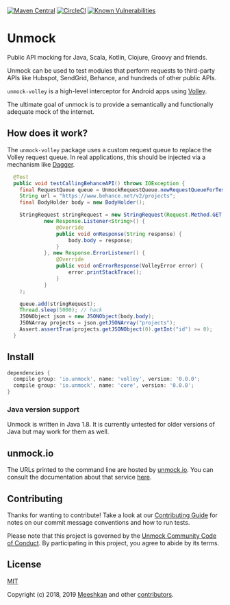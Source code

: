 [![Maven Central](https://maven-badges.herokuapp.com/maven-central/io.unmock/volley/badge.svg)](https://maven-badges.herokuapp.com/maven-central/io.unmock/volley)
[![CircleCI](https://circleci.com/gh/unmock/unmock-volley.svg?style=svg)](https://circleci.com/gh/unmock/unmock-volley)
[![Known Vulnerabilities](https://snyk.io/test/github/unmock/unmock-volley/badge.svg?targetFile=build.gradle)](https://snyk.io/test/github/unmock/unmock-volley?targetFile=build.gradle)

# Unmock
Public API mocking for Java, Scala, Kotlin, Clojure, Groovy and friends.

Unmock can be used to test modules that perform requests to third-party APIs like Hubspot, SendGrid, Behance, and hundreds of other public APIs.

`unmock-volley` is a high-level interceptor for Android apps using [Volley](https://developer.android.com/training/volley).

The ultimate goal of unmock is to provide a semantically and functionally adequate mock of the internet.

## How does it work?

The `unmock-volley` package uses a custom request queue to replace the Volley request queue.  In real applications, this should be injected via a mechanism like [Dagger](https://github.com/google/dagger).

```java
  @Test
  public void testCallingBehanceAPI() throws IOException {
    final RequestQueue queue = UnmockRequestQueue.newRequestQueueForTest(RuntimeEnvironment.application, new UnmockOptions.Builder().build());
    String url = "https://www.behance.net/v2/projects";
    final BodyHolder body = new BodyHolder();

    StringRequest stringRequest = new StringRequest(Request.Method.GET, url,
            new Response.Listener<String>() {
                @Override
                public void onResponse(String response) {
                    body.body = response;
                }
            }, new Response.ErrorListener() {
                @Override
                public void onErrorResponse(VolleyError error) {
                    error.printStackTrace();
                }
            }
    );

    queue.add(stringRequest);
    Thread.sleep(5000); // hack
    JSONObject json = new JSONObject(body.body);
    JSONArray projects = json.getJSONArray("projects");
    Assert.assertTrue(projects.getJSONObject(0).getInt("id") >= 0);
  }
```

## Install

```gradle
dependencies {
  compile group: 'io.unmock', name: 'volley', version: '0.0.0';
  compile group: 'io.unmock', name: 'core', version: '0.0.0';
}
```

### Java version support

Unmock is written in Java 1.8.  It is currently untested for older versions of Java but may work for them as well.

## unmock.io

The URLs printed to the command line are hosted by [unmock.io](https://www.unmock.io).  You can consult the documentation about that service [here](https://www.unmock.io/docs).

## Contributing

Thanks for wanting to contribute! Take a look at our [Contributing Guide](CONTRIBUTING.md) for notes on our commit message conventions and how to run tests.

Please note that this project is governed by the [Unmock Community Code of Conduct](https://github.com/unmock/code-of-conduct). By participating in this project, you agree to abide by its terms.

## License

[MIT](LICENSE)

Copyright (c) 2018‚ 2019 [Meeshkan](http://meeshkan.com) and other [contributors](https://github.com/unmock/unmock-js/graphs/contributors).
